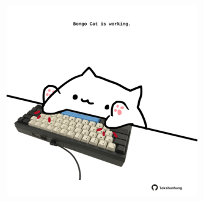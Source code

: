<!-- built at 18/06/2024, 17:00:56 UTC -->
<p align="center">
  <img width="500" height="500" src="./ReadmeImage.svg">
</p>
